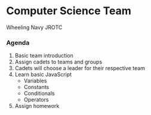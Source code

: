 # Computer Science Team
Wheeling Navy JROTC

### Agenda
1. Basic team introduction
2. Assign cadets to teams and groups
3. Cadets will choose a leader for their respective team
4. Learn basic JavaScript
    - Variables
    - Constants
    - Conditionals
    - Operators
5. Assign homework